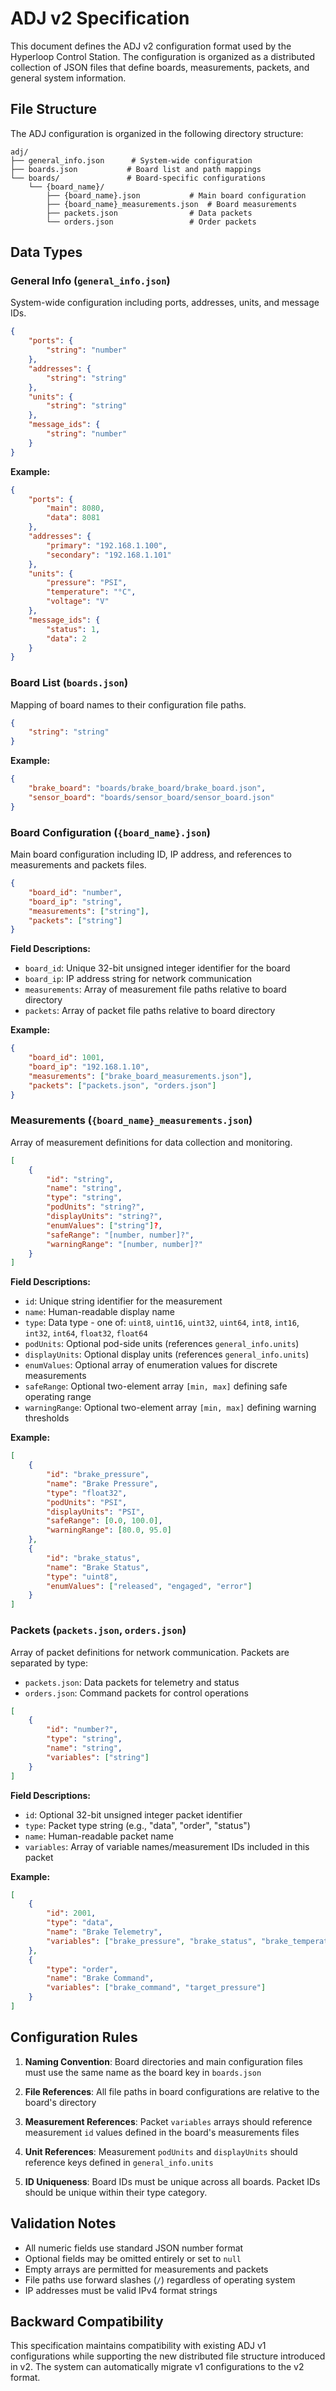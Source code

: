 # ADJ v2 Specification

This document defines the ADJ v2 configuration format used by the Hyperloop Control Station. The configuration is organized as a distributed collection of JSON files that define boards, measurements, packets, and general system information.

## File Structure

The ADJ configuration is organized in the following directory structure:

```
adj/
├── general_info.json      # System-wide configuration
├── boards.json           # Board list and path mappings
└── boards/               # Board-specific configurations
    └── {board_name}/
        ├── {board_name}.json           # Main board configuration
        ├── {board_name}_measurements.json  # Board measurements
        ├── packets.json                # Data packets
        └── orders.json                 # Order packets
```

## Data Types

### General Info (`general_info.json`)

System-wide configuration including ports, addresses, units, and message IDs.

```json
{
    "ports": {
        "string": "number"
    },
    "addresses": {
        "string": "string"
    },
    "units": {
        "string": "string"
    },
    "message_ids": {
        "string": "number"
    }
}
```

**Example:**
```json
{
    "ports": {
        "main": 8080,
        "data": 8081
    },
    "addresses": {
        "primary": "192.168.1.100",
        "secondary": "192.168.1.101"
    },
    "units": {
        "pressure": "PSI",
        "temperature": "°C",
        "voltage": "V"
    },
    "message_ids": {
        "status": 1,
        "data": 2
    }
}
```

### Board List (`boards.json`)

Mapping of board names to their configuration file paths.

```json
{
    "string": "string"
}
```

**Example:**
```json
{
    "brake_board": "boards/brake_board/brake_board.json",
    "sensor_board": "boards/sensor_board/sensor_board.json"
}
```

### Board Configuration (`{board_name}.json`)

Main board configuration including ID, IP address, and references to measurements and packets files.

```json
{
    "board_id": "number",
    "board_ip": "string",
    "measurements": ["string"],
    "packets": ["string"]
}
```

**Field Descriptions:**
- `board_id`: Unique 32-bit unsigned integer identifier for the board
- `board_ip`: IP address string for network communication
- `measurements`: Array of measurement file paths relative to board directory
- `packets`: Array of packet file paths relative to board directory

**Example:**
```json
{
    "board_id": 1001,
    "board_ip": "192.168.1.10",
    "measurements": ["brake_board_measurements.json"],
    "packets": ["packets.json", "orders.json"]
}
```

### Measurements (`{board_name}_measurements.json`)

Array of measurement definitions for data collection and monitoring.

```json
[
    {
        "id": "string",
        "name": "string",
        "type": "string",
        "podUnits": "string?",
        "displayUnits": "string?",
        "enumValues": ["string"]?,
        "safeRange": "[number, number]?",
        "warningRange": "[number, number]?"
    }
]
```

**Field Descriptions:**
- `id`: Unique string identifier for the measurement
- `name`: Human-readable display name
- `type`: Data type - one of: `uint8`, `uint16`, `uint32`, `uint64`, `int8`, `int16`, `int32`, `int64`, `float32`, `float64`
- `podUnits`: Optional pod-side units (references `general_info.units`)
- `displayUnits`: Optional display units (references `general_info.units`)
- `enumValues`: Optional array of enumeration values for discrete measurements
- `safeRange`: Optional two-element array `[min, max]` defining safe operating range
- `warningRange`: Optional two-element array `[min, max]` defining warning thresholds

**Example:**
```json
[
    {
        "id": "brake_pressure",
        "name": "Brake Pressure",
        "type": "float32",
        "podUnits": "PSI",
        "displayUnits": "PSI",
        "safeRange": [0.0, 100.0],
        "warningRange": [80.0, 95.0]
    },
    {
        "id": "brake_status",
        "name": "Brake Status",
        "type": "uint8",
        "enumValues": ["released", "engaged", "error"]
    }
]
```

### Packets (`packets.json`, `orders.json`)

Array of packet definitions for network communication. Packets are separated by type:
- `packets.json`: Data packets for telemetry and status
- `orders.json`: Command packets for control operations

```json
[
    {
        "id": "number?",
        "type": "string",
        "name": "string",
        "variables": ["string"]
    }
]
```

**Field Descriptions:**
- `id`: Optional 32-bit unsigned integer packet identifier
- `type`: Packet type string (e.g., "data", "order", "status")
- `name`: Human-readable packet name
- `variables`: Array of variable names/measurement IDs included in this packet

**Example:**
```json
[
    {
        "id": 2001,
        "type": "data",
        "name": "Brake Telemetry",
        "variables": ["brake_pressure", "brake_status", "brake_temperature"]
    },
    {
        "type": "order",
        "name": "Brake Command",
        "variables": ["brake_command", "target_pressure"]
    }
]
```

## Configuration Rules

1. **Naming Convention**: Board directories and main configuration files must use the same name as the board key in `boards.json`

2. **File References**: All file paths in board configurations are relative to the board's directory

3. **Measurement References**: Packet `variables` arrays should reference measurement `id` values defined in the board's measurements files

4. **Unit References**: Measurement `podUnits` and `displayUnits` should reference keys defined in `general_info.units`

5. **ID Uniqueness**: Board IDs must be unique across all boards. Packet IDs should be unique within their type category.

## Validation Notes

- All numeric fields use standard JSON number format
- Optional fields may be omitted entirely or set to `null`
- Empty arrays are permitted for measurements and packets
- File paths use forward slashes (`/`) regardless of operating system
- IP addresses must be valid IPv4 format strings

## Backward Compatibility

This specification maintains compatibility with existing ADJ v1 configurations while supporting the new distributed file structure introduced in v2. The system can automatically migrate v1 configurations to the v2 format.
